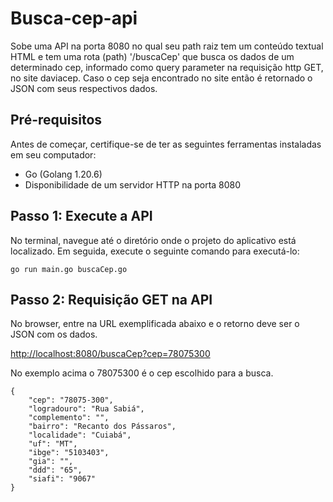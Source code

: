 # Busca-cep-api
Sobe uma API na porta 8080 no qual seu path raiz tem um conteúdo textual HTML e tem uma rota (path) '/buscaCep' que busca os dados de um determinado cep, informado como query parameter na requisição http GET, no site daviacep. Caso o cep seja encontrado no site então é retornado o JSON com seus respectivos dados.

## Pré-requisitos
Antes de começar, certifique-se de ter as seguintes ferramentas instaladas em seu computador:

* Go (Golang 1.20.6)
* Disponibilidade de um servidor HTTP na porta 8080

## Passo 1: Execute a API
No terminal, navegue até o diretório onde o projeto do aplicativo está localizado. Em seguida, execute o seguinte comando para executá-lo:

`go run main.go buscaCep.go`

## Passo 2: Requisição GET na API
No browser, entre na URL exemplificada abaixo e o retorno deve ser o JSON com os dados.

[http://localhost:8080/buscaCep?cep=78075300](http://localhost:8080/buscaCep?cep=78075300)

No exemplo acima o 78075300 é o cep escolhido para a busca.

```
{
    "cep": "78075-300",
    "logradouro": "Rua Sabiá",
    "complemento": "",
    "bairro": "Recanto dos Pássaros",
    "localidade": "Cuiabá",
    "uf": "MT",
    "ibge": "5103403",
    "gia": "",
    "ddd": "65",
    "siafi": "9067"
}
```